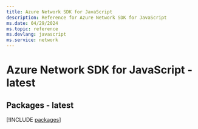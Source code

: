```yaml
---
title: Azure Network SDK for JavaScript
description: Reference for Azure Network SDK for JavaScript
ms.date: 04/29/2024
ms.topic: reference
ms.devlang: javascript
ms.service: network
---
```

# Azure Network SDK for JavaScript - latest
## Packages - latest
[!INCLUDE [packages](network-index.md)]